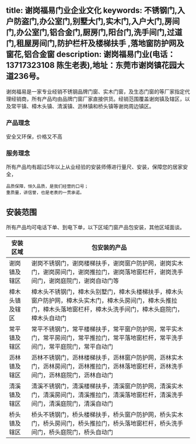 title: 谢岗福易门业企业文化 
keywords: 不锈钢门,入户防盗门,办公室门,别墅大门,实木门,入户大门,房间门,办公室门,铝合金门,厨房门,阳台门,洗手间门,过道门,租屋房间门,防护栏杆及楼梯扶手 ,落地窗防护网及窗花,铝合金窗
description: 谢岗福易门业(电话：13717323108 陈生老表),地址：东莞市谢岗镇花园大道236号。 
---
谢岗福易是一家专业经销不锈钢品牌门窗、实木门窗，及生态门窗的等厂家指定代理经销商，所有产品均由品牌门窗厂家直接供货。经销范围覆盖谢岗镇及辖区，以及常平镇、樟木头镇、清溪镇、沥林镇和桥头镇等谢岗周边镇区。

###  产品理念

安全又环保，价格又不高


### 服务理念


所有产品均有超过5年以上从业经验的安装师傅进行量尺、安装，保障您的居家安全，

```
品质保障，恒久品质，是我们经营的口号；
重质量，讲信誉，也是老表的一贯承诺。
```


## 安装范围
所有产品均可电话下单、到电下单，以下区域门窗产品包安装，其他区域面谈。


安装区域 | 包安装的产品 
--- | --- 
谢岗镇及辖区 | 谢岗不锈钢门，谢岗楼梯扶手，谢岗窗户防护网，谢岗实木门，谢岗房间门，谢岗推拉门，谢岗落地窗栏杆，谢岗洗手间门，谢岗庭院门，谢岗自动门等
樟木头镇及辖区 | 樟木头不锈钢门，樟木头别墅门，樟木头楼梯扶手，樟木头窗户防护网，樟木头实木门，樟木头房间门，樟木头推拉门，樟木头落地窗栏杆，樟木头洗手间门，樟木头庭院门，樟木头自动门
常平镇及辖区 | 常平不锈钢门，常平楼梯扶手，常平窗户防护网，常平实木门，常平房间门，常平推拉门，常平落地窗栏杆，常平洗手间门，常平庭院门，常平自动门
沥林镇及辖区 | 沥林不锈钢门，沥林楼梯扶手，沥林窗户防护网，沥林实木门，沥林房间门，沥林推拉门，沥林落地窗栏杆，沥林洗手间门，沥林庭院门，沥林自动门
清溪镇及辖区 | 清溪不锈钢门，清溪楼梯扶手，清溪窗户防护网，清溪实木门，清溪房间门，清溪推拉门，清溪落地窗栏杆，清溪洗手间门，清溪庭院门，清溪自动门
桥头镇及辖区 | 桥头不锈钢门，桥头楼梯扶手，桥头窗户防护网，桥头实木门，桥头房间门，桥头推拉门，桥头落地窗栏杆，桥头洗手间门，桥头庭院门，桥头自动门



[EventEmitter]: http://nodejs.org/api/events.html
